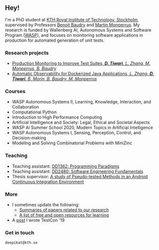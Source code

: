 ## Hey!

I'm a PhD student at [KTH Royal Institute of Technology, Stockholm](https://www.kth.se/profile/deepikat), supervised by Professors [Benoit Baudry](https://softwarediversity.eu/) and [Martin Monperrus](https://www.monperrus.net/martin/). My research is funded by Wallenberg AI, Autonomous Systems and Software Program ([WASP](https://wasp-sweden.org/)), and focuses on monitoring software applications in production for automated generation of unit tests.

### Research projects
- [Production Monitoring to Improve Test Suites, _**D. Tiwari**, L. Zhang, M. Monperrus, B. Baudry_](https://arxiv.org/abs/2012.01198)
- [Automatic Observability for Dockerized Java Applications, _L. Zhang, **D. Tiwari**, B. Morin, B. Baudry, M. Monperrus_](https://arxiv.org/abs/1912.06914)

### Courses
- WASP Autonomous Systems II, Learning, Knowledge, Interaction, and Collaboration
- Computational Python
- Introduction to High Performance Computing
- Artificial Intelligence and Society: Legal, Ethical and Societal Aspects
- WASP AI Summer School 2020, Modern Topics in Artificial Intelligence
- WASP Autonomous Systems I, Sensing, Perception, Control, and Decision-making
- Modeling and Solving Combinatorial Problems with MiniZinc

### Teaching
- Teaching assistant: [DD1362: Programming Paradigms](https://www.kth.se/student/kurser/kurs/DD1362)
- Teaching assistant: [DD2480: Software Engineering Fundamentals](https://www.kth.se/student/kurser/kurs/DD2480)
- Thesis supervisor: [A study of Pseudo-tested Methods in an Android Continuous Integration Environment](http://kth.diva-portal.org/smash/record.jsf?pid=diva2%3A1468320&dswid=-6068)

### More
- I sometimes update the following:
  - [Summaries of papers related to our research](https://github.com/Deee92/journal/tree/master/papers)
  - [A list of free and open resources for learning](https://github.com/Deee92/journal/blob/master/resources/free.md)
- A [post](https://deepikatiwari92.medium.com/takeaways-from-testcon-europe-2019-7fdc058631a7) I wrote TestCon '19 

### Get in touch
`deepikat@kth.se`

